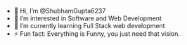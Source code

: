 - 👋 Hi, I’m @ShubhamGupta6237
- 👀 I’m interested in Software and Web Development
- 🌱 I’m currently learning Full Stack web development
- ⚡ Fun fact: Everything is Funny, you just need that vision.

<!---
ShubhamGupta6237/ShubhamGupta6237 is a ✨ special ✨ repository because its `README.md` (this file) appears on your GitHub profile.
You can click the Preview link to take a look at your changes.
--->
